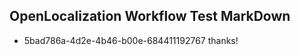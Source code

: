 ## OpenLocalization Workflow Test MarkDown
* 5bad786a-4d2e-4b46-b00e-684411192767 thanks!

<!--HONumber=Jul16_HO3-->


